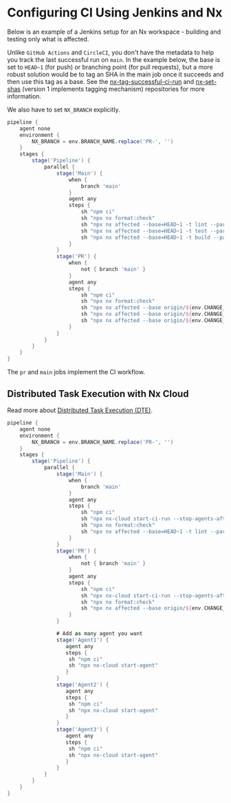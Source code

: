# Configuring CI Using Jenkins and Nx

Below is an example of a Jenkins setup for an Nx workspace - building and testing only what is affected.

Unlike `GitHub Actions` and `CircleCI`, you don't have the metadata to help you track the last successful run on `main`. In the example below, the base is set to `HEAD~1` (for push) or branching point (for pull requests), but a more robust solution would be to tag an SHA in the main job once it succeeds and then use this tag as a base. See the [nx-tag-successful-ci-run](https://github.com/nrwl/nx-tag-successful-ci-run) and [nx-set-shas](https://github.com/nrwl/nx-set-shas) (version 1 implements tagging mechanism) repositories for more information.

We also have to set `NX_BRANCH` explicitly.

```groovy
pipeline {
    agent none
    environment {
        NX_BRANCH = env.BRANCH_NAME.replace('PR-', '')
    }
    stages {
        stage('Pipeline') {
            parallel {
                stage('Main') {
                    when {
                        branch 'main'
                    }
                    agent any
                    steps {
                        sh "npm ci"
                        sh "npx nx format:check"
                        sh "npx nx affected --base=HEAD~1 -t lint --parallel=3"
                        sh "npx nx affected --base=HEAD~1 -t test --parallel=3"
                        sh "npx nx affected --base=HEAD~1 -t build --parallel=3"
                    }
                }
                stage('PR') {
                    when {
                        not { branch 'main' }
                    }
                    agent any
                    steps {
                        sh "npm ci"
                        sh "npx nx format:check"
                        sh "npx nx affected --base origin/${env.CHANGE_TARGET} -t lint --parallel=3"
                        sh "npx nx affected --base origin/${env.CHANGE_TARGET} -t test --parallel=3 --configuration=ci"
                        sh "npx nx affected --base origin/${env.CHANGE_TARGET} -t build --parallel=3"
                    }
                }
            }
        }
    }
}
```

The `pr` and `main` jobs implement the CI workflow.

## Distributed Task Execution with Nx Cloud

Read more about [Distributed Task Execution (DTE)](/nx-cloud/features/distribute-task-execution).

```groovy
pipeline {
    agent none
    environment {
        NX_BRANCH = env.BRANCH_NAME.replace('PR-', '')
    }
    stages {
        stage('Pipeline') {
            parallel {
                stage('Main') {
                    when {
                        branch 'main'
                    }
                    agent any
                    steps {
                        sh "npm ci"
                        sh "npx nx-cloud start-ci-run --stop-agents-after='build'"
                        sh "npx nx format:check"
                        sh "npx nx affected --base=HEAD~1 -t lint --parallel=3 & npx nx affected --base=HEAD~1 -t test --parallel=3 --configuration=ci & npx nx affected --base=HEAD~1 -t build --parallel=3"
                    }
                }
                stage('PR') {
                    when {
                        not { branch 'main' }
                    }
                    agent any
                    steps {
                        sh "npm ci"
                        sh "npx nx-cloud start-ci-run --stop-agents-after='build'"
                        sh "npx nx format:check"
                        sh "npx nx affected --base origin/${env.CHANGE_TARGET} -t lint --parallel=3 & npx nx affected --base origin/${env.CHANGE_TARGET} -t test --parallel=3 --configuration=ci & npx nx affected --base origin/${env.CHANGE_TARGET} -t build --parallel=3"
                    }
                }

                # Add as many agent you want
                stage('Agent1') {
                   agent any
                   steps {
                    sh "npm ci"
                    sh "npx nx-cloud start-agent"
                   }
                }
                stage('Agent2') {
                   agent any
                   steps {
                    sh "npm ci"
                    sh "npx nx-cloud start-agent"
                   }
                }
                stage('Agent3') {
                   agent any
                   steps {
                    sh "npm ci"
                    sh "npx nx-cloud start-agent"
                   }
                }
            }
        }
    }
}
```

